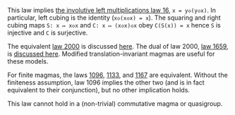 This law implies [the involutive left multiplications law 16](https://teorth.github.io/equational_theories/implications/?16), `x = y◇(y◇x)`.  In particular, left cubing is the identity (`x◇(x◇x) = x`).  The squaring and right cubing maps `S: x ↦ x◇x` and `C: x ↦ (x◇x)◇x` obey `C(S(x)) = x` hence `S` is injective and `C` is surjective.

The equivalent [law 2000](https://teorth.github.io/equational_theories/implications/?2000) is discussed [here](https://leanprover.zulipchat.com/#narrow/stream/458659-Equational/topic/Hard.20problems.20and.20negative.20results).  The dual of law 2000, [law 1659](https://teorth.github.io/equational_theories/implications/?1659), is [discussed here](https://leanprover.zulipchat.com/#narrow/stream/458659-Equational/topic/Equation.202126). Modified translation-invariant magmas are useful for these models.

For finite magmas, the laws [1096](https://teorth.github.io/equational_theories/implications/?1096), [1133](https://teorth.github.io/equational_theories/implications/?1133), and [1167](https://teorth.github.io/equational_theories/implications/?1167) are equivalent.  Without the finiteness assumption, law 1096 implies the other two (and is in fact equivalent to their conjunction), but no other implication holds.

This law cannot hold in a (non-trivial) commutative magma or quasigroup.
